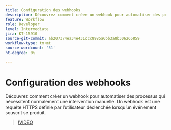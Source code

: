 ```yaml
---
title: Configuration des webhooks
description: Découvrez comment créer un webhook pour automatiser des processus qui nécessitent normalement une intervention manuelle.
feature: Workflow
role: Developer
level: Intermediate
jira: KT-15910
source-git-commit: ab207374ea34e431ccc8985a6bb3a8b306265859
workflow-type: tm+mt
source-wordcount: '51'
ht-degree: 0%

---
```


# Configuration des webhooks

Découvrez comment créer un webhook pour automatiser des processus qui nécessitent normalement une intervention manuelle. Un webhook est une requête HTTPS définie par l’utilisateur déclenchée lorsqu’un événement souscrit se produit.

>[!VIDEO](https://video.tv.adobe.com/v/3432694?quality=12&learn=on&hidetitle=true)